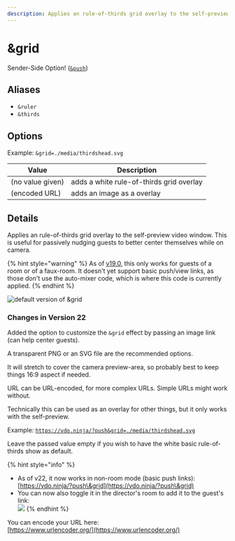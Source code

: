 ```yaml
---
description: Applies an rule-of-thirds grid overlay to the self-preview
---
```


# \&grid

Sender-Side Option! ([`&push`](../../source-settings/push.md))

## Aliases

* `&ruler`
* `&thirds`

## Options

Example: `&grid=./media/thirdshead.svg`

| Value            | Description                              |
| ---------------- | ---------------------------------------- |
| (no value given) | adds a white rule-of-thirds grid overlay |
| (encoded URL)    | adds an image as a overlay               |

## Details

Applies an rule-of-thirds grid overlay to the self-preview video window. This is useful for passively nudging guests to better center themselves while on camera.

{% hint style="warning" %}
As of [v19.0](../../release-notes/v19.md), this only works for guests of a room or of a faux-room. It doesn't yet support basic push/view links, as those don't use the auto-mixer code, which is where this code is currently applied.
{% endhint %}

![default version of \&grid](<../../.gitbook/assets/image (92) (1).png>)

### Changes in Version 22

Added the option to customize the `&grid` effect by passing an image link (can help center guests).

A transparent PNG or an SVG file are the recommended options.

It will stretch to cover the camera preview-area, so probably best to keep things 16:9 aspect if needed.

URL can be URL-encoded, for more complex URLs. Simple URLs might work without.

Technically this can be used as an overlay for other things, but it only works with the self-preview.

Example: [`https://vdo.ninja/?push&grid=./media/thirdshead.svg`](https://vdo.ninja/?push\&grid=./media/thirdshead.svg)

Leave the passed value empty if you wish to have the white basic rule-of-thirds show as default.

{% hint style="info" %}
* As of v22, it now works in non-room mode (basic push links):\
  [https://vdo.ninja/?push\&grid](https://vdo.ninja/?push\&grid)
* You can now also toggle it in the director's room to add it to the guest's link:\
  ![](<../../.gitbook/assets/image (103) (1).png>)
{% endhint %}

You can encode your URL here:\
[https://www.urlencoder.org/](https://www.urlencoder.org/)
